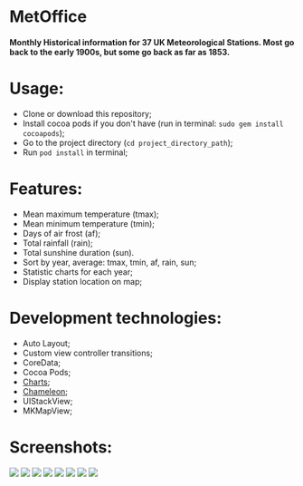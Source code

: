 # MetOffice
#### Monthly Historical information for 37 UK Meteorological Stations. Most go back to the early 1900s, but some go back as far as 1853.

# Usage:
- Clone or download this repository;
- Install cocoa pods if you don't have (run in terminal: `sudo gem install cocoapods`);
- Go to the project directory (`cd project_directory_path`);
- Run `pod install` in terminal;

# Features:
- Mean maximum temperature (tmax);
- Mean minimum temperature (tmin);
- Days of air frost (af);
- Total rainfall (rain);
- Total sunshine duration (sun).
- Sort by year, average: tmax, tmin, af, rain, sun;
- Statistic charts for each year;
- Display station location on map;

# Development technologies:
- Auto Layout;
- Custom view controller transitions;
- CoreData;
- Cocoa Pods;
- [Charts](https://github.com/danielgindi/Charts);
- [Chameleon](https://github.com/ViccAlexander/Chameleon);
- UIStackView;
- MKMapView;


# Screenshots:
![](https://raw.github.com/MaryDort/MetOffice/master/Screenshots/Screenshot-1.png)
![](https://raw.github.com/MaryDort/MetOffice/master/Screenshots/Screenshot-2.png)
![](https://raw.github.com/MaryDort/MetOffice/master/Screenshots/Screenshot-3.png)
![](https://raw.github.com/MaryDort/MetOffice/master/Screenshots/Screenshot-4.png)
![](https://raw.github.com/MaryDort/MetOffice/master/Screenshots/Screenshot-5.png)
![](https://raw.github.com/MaryDort/MetOffice/master/Screenshots/Screenshot-6.png)
![](https://raw.github.com/MaryDort/MetOffice/master/Screenshots/Screenshot-7.png)
![](https://raw.github.com/MaryDort/MetOffice/master/Screenshots/Screenshot-8.png)